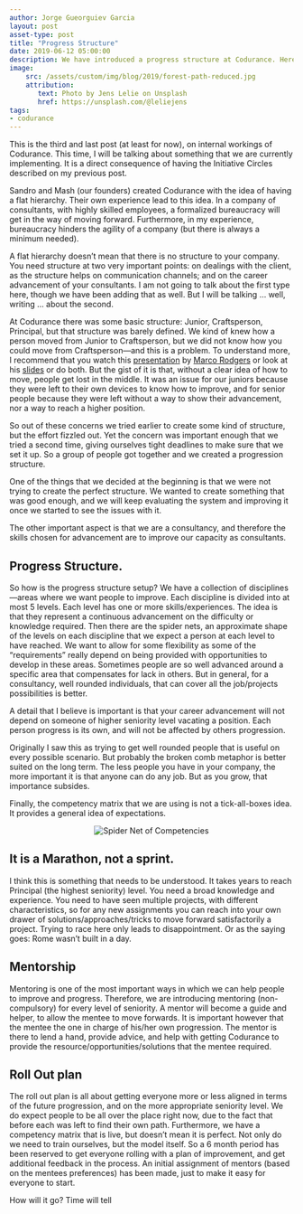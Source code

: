 ```yaml
---
author: Jorge Gueorguiev Garcia
layout: post
asset-type: post
title: "Progress Structure"
date: 2019-06-12 05:00:00
description: We have introduced a progress structure at Codurance. Here there is some information.
image: 
    src: /assets/custom/img/blog/2019/forest-path-reduced.jpg
    attribution:
       text: Photo by Jens Lelie on Unsplash
       href: https://unsplash.com/@leliejens
tags: 
- codurance
---
```


This is the third and last post (at least for now), on internal workings of Codurance. This time, I will be talking about something that we are currently implementing. It is a direct consequence of having the Initiative Circles described on my previous post.

Sandro and Mash (our founders) created Codurance with the idea of having a flat hierarchy. Their own experience lead to this idea. In a company of consultants, with highly skilled employees, a formalized bureaucracy will get in the way of moving forward. Furthermore, in my experience, bureaucracy hinders the agility of a company (but there is always a minimum needed).

A flat hierarchy doesn’t mean that there is no structure to your company. You need structure at two very important points: on dealings with the client, as the structure helps on communication channels; and on the career advancement of your consultants. I am not going to talk about the first type here, though we have been adding that as well. But I will be talking … well, writing ... about the second.

At Codurance there was some basic structure: Junior, Craftsperson, Principal, but that structure was barely defined. We kind of knew how a person moved from Junior to Craftsperson, but we did not know how you could move from Craftsperson—and this is a problem. To understand more, I recommend that you watch this [presentation](https://youtu.be/jA1Q94d2z10?list=PLBzScQzZ83I_qiY6iuS-jHmp1QvdE8m5_) by [Marco Rodgers](https://www.linkedin.com/in/marcorogers/) or look at his [slides](https://speakerdeck.com/polotek/creating-a-career-ladder-for-engineers) or do both. But the gist of it is that, without a clear idea of how to move, people get lost in the middle. It was an issue for our juniors because they were left to their own devices to know how to improve, and for senior people because they were left without a way to show their advancement, nor a way to reach a higher position.

So out of these concerns we tried earlier to create some kind of structure, but the effort fizzled out. Yet the concern was important enough that we tried a second time, giving ourselves tight deadlines to make sure that we set it up. So a group of people got together and we created a progression structure.

One of the things that we decided at the beginning is that we were not trying to create the perfect structure. We wanted to create something that was good enough, and we will keep evaluating the system and improving it once we started to see the issues with it. 

The other important aspect is that we are a consultancy, and therefore the skills chosen for advancement are to improve our capacity as consultants.

## Progress Structure.
So how is the progress structure setup? We have a collection of disciplines—areas where we want people to improve. Each discipline is divided into at most 5 levels. Each level has one or more skills/experiences. The idea is that they represent a continuous advancement on the difficulty or knowledge required. Then there are the spider nets, an approximate shape of the levels on each discipline that we expect a person at each level to have reached. We want to allow for some flexibility as some of the “requirements” really depend on being provided with opportunities to develop in these areas. Sometimes people are so well advanced around a specific area that compensates for lack in others. But in general, for a consultancy, well rounded individuals, that can cover all the job/projects possibilities is better.

A detail that I believe is important is that your career advancement will not depend on someone of higher seniority level vacating a position. Each person progress is its own, and will not be affected by others progression.

Originally I saw this as trying to get well rounded people that is useful on every possible scenario. But probably the broken comb metaphor is better suited on the long term. The less people you have in your company, the more important it is that anyone can do any job. But as you grow, that importance subsides.

Finally, the competency matrix that we are using is not a tick-all-boxes idea. It provides a general idea of  expectations.

<center><img alt="Spider Net of Competencies" src="/assets/custom/img/blog/2019/spider-net.png"/></center>

##  It is a Marathon, not a sprint.
I think this is something that needs to be understood. It takes years to reach Principal (the highest seniority) level. You need a broad knowledge and experience. You need to have seen multiple projects, with different characteristics, so for any new assignments you can reach into your own drawer of solutions/approaches/tricks to move forward satisfactorily a project. Trying to race here only leads to disappointment. Or as the saying goes: Rome wasn’t built in a day.

## Mentorship
Mentoring is one of the most important ways in which we can help people to improve and progress. Therefore, we are introducing mentoring (non-compulsory) for every level of seniority. A mentor will become a guide and helper, to allow the mentee to move forwards. It is important however that the mentee the one in charge of his/her own progression. The mentor is there to lend a hand, provide advice, and help with getting Codurance to provide the resource/opportunities/solutions that the mentee required.

## Roll Out plan

The roll out plan is all about getting everyone more or less aligned in terms of the future progression, and on the more appropriate seniority level. We do expect people to be all over the place right now, due to the fact that before each was left to find their own path. Furthermore, we have a competency matrix that is live, but doesn’t mean it is perfect. Not only do we need to train ourselves, but the model itself. So a 6 month period has been reserved to get everyone rolling with a plan of improvement, and get additional feedback in the process. An initial assignment of mentors (based on the mentees preferences) has been made, just to make it easy for everyone to start.



How will it go? Time will tell
